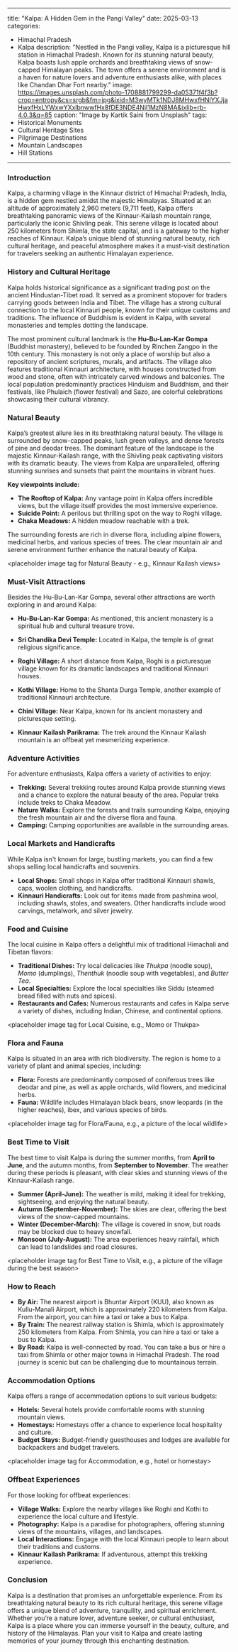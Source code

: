 
---
title: "Kalpa: A Hidden Gem in the Pangi Valley"
date: 2025-03-13
categories:
  - Himachal Pradesh
  - Kalpa
description: "Nestled in the Pangi valley, Kalpa is a picturesque hill station in Himachal Pradesh. Known for its stunning natural beauty, Kalpa boasts lush apple orchards and breathtaking views of snow-capped Himalayan peaks. The town offers a serene environment and is a haven for nature lovers and adventure enthusiasts alike, with places like Chandan Dhar Fort nearby."
image: https://images.unsplash.com/photo-1708881799299-da05371f4f3b?crop=entropy&cs=srgb&fm=jpg&ixid=M3wyMTk1NDJ8MHwxfHNlYXJjaHwxfHxLYWxwYXxlbnwwfHx8fDE3NDE4NjI1MzN8MA&ixlib=rb-4.0.3&q=85
caption: "Image by Kartik Saini from Unsplash"
tags: 
  - Historical Monuments
  - Cultural Heritage Sites
  - Pilgrimage Destinations
  - Mountain Landscapes
  - Hill Stations
---


### **Introduction**

Kalpa, a charming village in the Kinnaur district of Himachal Pradesh, India, is a hidden gem nestled amidst the majestic Himalayas. Situated at an altitude of approximately 2,960 meters (9,711 feet), Kalpa offers breathtaking panoramic views of the Kinnaur-Kailash mountain range, particularly the iconic Shivling peak. This serene village is located about 250 kilometers from Shimla, the state capital, and is a gateway to the higher reaches of Kinnaur. Kalpa’s unique blend of stunning natural beauty, rich cultural heritage, and peaceful atmosphere makes it a must-visit destination for travelers seeking an authentic Himalayan experience.

### **History and Cultural Heritage**

Kalpa holds historical significance as a significant trading post on the ancient Hindustan-Tibet road. It served as a prominent stopover for traders carrying goods between India and Tibet. The village has a strong cultural connection to the local Kinnauri people, known for their unique customs and traditions. The influence of Buddhism is evident in Kalpa, with several monasteries and temples dotting the landscape.

The most prominent cultural landmark is the **Hu-Bu-Lan-Kar Gompa** (Buddhist monastery), believed to be founded by Rinchen Zangpo in the 10th century. This monastery is not only a place of worship but also a repository of ancient scriptures, murals, and artifacts. The village also features traditional Kinnauri architecture, with houses constructed from wood and stone, often with intricately carved windows and balconies. The local population predominantly practices Hinduism and Buddhism, and their festivals, like Phulaich (flower festival) and Sazo, are colorful celebrations showcasing their cultural vibrancy.

###  **Natural Beauty**

Kalpa’s greatest allure lies in its breathtaking natural beauty. The village is surrounded by snow-capped peaks, lush green valleys, and dense forests of pine and deodar trees. The dominant feature of the landscape is the majestic Kinnaur-Kailash range, with the Shivling peak captivating visitors with its dramatic beauty. The views from Kalpa are unparalleled, offering stunning sunrises and sunsets that paint the mountains in vibrant hues.

**Key viewpoints include:**

*   **The Rooftop of Kalpa:** Any vantage point in Kalpa offers incredible views, but the village itself provides the most immersive experience.
*   **Suicide Point:** A perilous but thrilling spot on the way to Roghi village.
*   **Chaka Meadows:** A hidden meadow reachable with a trek.

The surrounding forests are rich in diverse flora, including alpine flowers, medicinal herbs, and various species of trees. The clear mountain air and serene environment further enhance the natural beauty of Kalpa.

<placeholder image tag for Natural Beauty - e.g., Kinnaur Kailash views>

### **Must-Visit Attractions**

Besides the Hu-Bu-Lan-Kar Gompa, several other attractions are worth exploring in and around Kalpa:

*   **Hu-Bu-Lan-Kar Gompa:** As mentioned, this ancient monastery is a spiritual hub and cultural treasure trove.
*   **Sri Chandika Devi Temple:** Located in Kalpa, the temple is of great religious significance.

*   **Roghi Village:** A short distance from Kalpa, Roghi is a picturesque village known for its dramatic landscapes and traditional Kinnauri houses.
*   **Kothi Village:** Home to the Shanta Durga Temple, another example of traditional Kinnauri architecture.
*   **Chini Village:** Near Kalpa, known for its ancient monastery and picturesque setting.
*   **Kinnaur Kailash Parikrama:** The trek around the Kinnaur Kailash mountain is an offbeat yet mesmerizing experience.

<placeholder image tag for Hu-Bu-Lan-Kar Gompa>

### **Adventure Activities**

For adventure enthusiasts, Kalpa offers a variety of activities to enjoy:

*   **Trekking:** Several trekking routes around Kalpa provide stunning views and a chance to explore the natural beauty of the area. Popular treks include treks to Chaka Meadow.
*   **Nature Walks:** Explore the forests and trails surrounding Kalpa, enjoying the fresh mountain air and the diverse flora and fauna.
*   **Camping:** Camping opportunities are available in the surrounding areas.

### **Local Markets and Handicrafts**

While Kalpa isn't known for large, bustling markets, you can find a few shops selling local handicrafts and souvenirs.

*   **Local Shops:** Small shops in Kalpa offer traditional Kinnauri shawls, caps, woolen clothing, and handicrafts.
*   **Kinnauri Handicrafts:** Look out for items made from pashmina wool, including shawls, stoles, and sweaters. Other handicrafts include wood carvings, metalwork, and silver jewelry.

### **Food and Cuisine**

The local cuisine in Kalpa offers a delightful mix of traditional Himachali and Tibetan flavors:

*   **Traditional Dishes:** Try local delicacies like *Thukpa* (noodle soup), *Momo* (dumplings), *Thenthuk* (noodle soup with vegetables), and *Butter Tea*.
*   **Local Specialties:** Explore the local specialties like Siddu (steamed bread filled with nuts and spices).
*   **Restaurants and Cafes:** Numerous restaurants and cafes in Kalpa serve a variety of dishes, including Indian, Chinese, and continental options.

<placeholder image tag for Local Cuisine, e.g., Momo or Thukpa>

### **Flora and Fauna**

Kalpa is situated in an area with rich biodiversity. The region is home to a variety of plant and animal species, including:

*   **Flora:** Forests are predominantly composed of coniferous trees like deodar and pine, as well as apple orchards, wild flowers, and medicinal herbs.
*   **Fauna:** Wildlife includes Himalayan black bears, snow leopards (in the higher reaches), ibex, and various species of birds.

<placeholder image tag for Flora/Fauna, e.g., a picture of the local wildlife>

### **Best Time to Visit**

The best time to visit Kalpa is during the summer months, from **April to June**, and the autumn months, from **September to November**. The weather during these periods is pleasant, with clear skies and stunning views of the Kinnaur-Kailash range.

*   **Summer (April-June):** The weather is mild, making it ideal for trekking, sightseeing, and enjoying the natural beauty.
*   **Autumn (September-November):** The skies are clear, offering the best views of the snow-capped mountains.
*   **Winter (December-March):** The village is covered in snow, but roads may be blocked due to heavy snowfall.
*   **Monsoon (July-August):** The area experiences heavy rainfall, which can lead to landslides and road closures.

<placeholder image tag for Best Time to Visit, e.g., a picture of the village during the best season>

### **How to Reach**

*   **By Air:** The nearest airport is Bhuntar Airport (KUU), also known as Kullu-Manali Airport, which is approximately 220 kilometers from Kalpa. From the airport, you can hire a taxi or take a bus to Kalpa.
*   **By Train:** The nearest railway station is Shimla, which is approximately 250 kilometers from Kalpa. From Shimla, you can hire a taxi or take a bus to Kalpa.
*   **By Road:** Kalpa is well-connected by road. You can take a bus or hire a taxi from Shimla or other major towns in Himachal Pradesh. The road journey is scenic but can be challenging due to mountainous terrain.

### **Accommodation Options**

Kalpa offers a range of accommodation options to suit various budgets:

*   **Hotels:** Several hotels provide comfortable rooms with stunning mountain views.
*   **Homestays:** Homestays offer a chance to experience local hospitality and culture.
*   **Budget Stays:** Budget-friendly guesthouses and lodges are available for backpackers and budget travelers.

<placeholder image tag for Accommodation, e.g., hotel or homestay>

### **Offbeat Experiences**

For those looking for offbeat experiences:

*   **Village Walks:** Explore the nearby villages like Roghi and Kothi to experience the local culture and lifestyle.
*   **Photography:** Kalpa is a paradise for photographers, offering stunning views of the mountains, villages, and landscapes.
*   **Local Interactions:** Engage with the local Kinnauri people to learn about their traditions and customs.
*   **Kinnaur Kailash Parikrama:** If adventurous, attempt this trekking experience.

### **Conclusion**

Kalpa is a destination that promises an unforgettable experience. From its breathtaking natural beauty to its rich cultural heritage, this serene village offers a unique blend of adventure, tranquility, and spiritual enrichment. Whether you’re a nature lover, adventure seeker, or cultural enthusiast, Kalpa is a place where you can immerse yourself in the beauty, culture, and history of the Himalayas. Plan your visit to Kalpa and create lasting memories of your journey through this enchanting destination.


